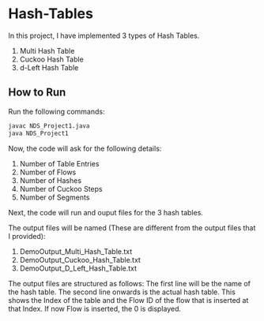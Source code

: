 # Hash-Tables

In this project, I have implemented 3 types of Hash Tables.
1. Multi Hash Table
2. Cuckoo Hash Table
3. d-Left Hash Table

## How to Run

Run the following commands:
```bash
javac NDS_Project1.java
java NDS_Project1
```

Now, the code will ask for the following details:
1. Number of Table Entries
2. Number of Flows
3. Number of Hashes
4. Number of Cuckoo Steps
5. Number of Segments

Next, the code will run and ouput files for the 3 hash tables.

The output files will be named (These are different from the output files that I provided):
1. DemoOutput_Multi_Hash_Table.txt
2. DemoOutput_Cuckoo_Hash_Table.txt
3. DemoOutput_D_Left_Hash_Table.txt

The output files are structured as follows:
The first line will be the name of the hash table.
The second line onwards is the actual hash table. This shows the Index of the table and the Flow ID of the flow that is inserted at that Index. If now Flow is inserted, the 0 is displayed.
